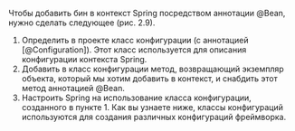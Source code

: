 Чтобы добавить бин в контекст Spring посредством аннотации @Bean, нужно сделать следующее (рис. 2.9). 
1. Определить в проекте класс конфигурации (с аннотацией [@Configuration]). Этот класс используется для описания конфигурации контекста Spring. 
2. Добавить в класс конфигурации метод, возвращающий экземпляр объекта, который мы хотим добавить в контекст, и снабдить этот метод аннотацией @Bean. 
3. Настроить Spring на использование класса конфигурации, созданного в пункте 1. Как вы узнаете ниже, классы конфигураций используются для создания различных конфигураций фреймворка.

